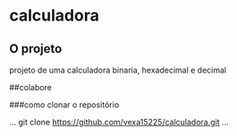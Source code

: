 # calculadora


## O projeto
projeto de uma calculadora binaria, hexadecimal e decimal

##colabore

###como clonar o repositório

...
git clone https://github.com/vexa15225/calculadora.git
...
